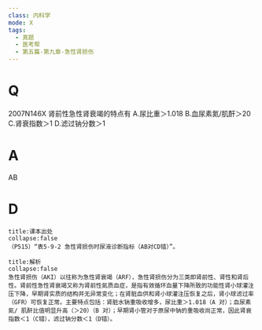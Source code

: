 ```yaml
---
class: 内科学
mode: X
tags:
  - 真题
  - 医考帮
  - 第五篇-第九章-急性肾损伤
---
```


# Q
2007N146X 肾前性急性肾衰竭的特点有
A.尿比重＞1.018
B.血尿素氮/肌酐＞20
C.肾衰指数＞1
D.滤过钠分数＞1

# A
AB
# D
```ad-note
title:课本出处
collapse:false
（P515）“表5-9-2 急性肾损伤时尿液诊断指标（AB对CD错）”。
```

```ad-summary
title:解析
collapse:false
急性肾损伤（AKI）以往称为急性肾衰竭（ARF），急性肾损伤分为三类即肾前性、肾性和肾后性。肾前性急性肾衰竭又称为肾前性氮质血症，是指有效循环血量下降所致的功能性肾小球灌注压下降，早期肾实质的结构并无异常变化；在肾脏血供和肾小球灌注压恢复之后，肾小球滤过率（GFR）可恢复正常。主要特点包括：肾脏水钠重吸收增多，尿比重＞1.018（A 对）；血尿素氮/ 肌酐比值明显升高（＞20）（B 对）；早期肾小管对于原尿中钠的重吸收尚正常，因此肾衰指数＜1（C错），滤过钠分数＜1（D错）。
```

